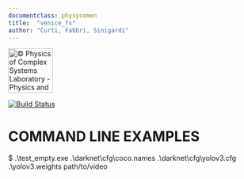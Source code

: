```yaml
---
documentclass: physycomen
title:  "venice_fs"
author: "Curti, Fabbri, Sinigardi"
---
```


<a href="http://www.physycom.unibo.it">
<div class="image">
<img src="https://cdn.rawgit.com/physycom/templates/697b327d/logo_unibo.png" width="90" height="90" alt="© Physics of Complex Systems Laboratory - Physics and Astronomy Department - University of Bologna">
</div>
</a>

[![Build Status](https://travis-ci.org/physycom/peoplebox.svg?branch=master)](https://travis-ci.org/physycom/peoplebox)


# COMMAND LINE EXAMPLES

$ .\test_empty.exe .\darknet\cfg\coco.names .\darknet\cfg\yolov3.cfg .\yolov3.weights path/to/video
